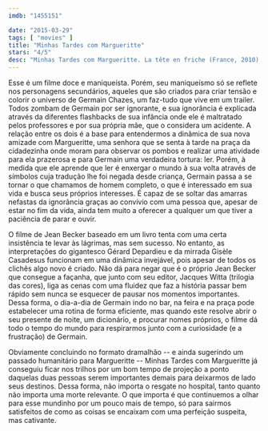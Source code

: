 ```yaml
---
imdb: "1455151"

date: "2015-03-29"
tags: [ "movies" ]
title: "Minhas Tardes com Margueritte"
stars: "4/5"
desc: "Minhas Tardes com Margueritte. La tête en friche (France, 2010). Dirigido por Jean Becker. Escrito por Jean Becker, Jean-Loup Dabadie, Marie-Sabine Roger. Com Gérard Depardieu, Gisèle Casadesus, Maurane, Patrick Bouchitey, Jean-François Stévenin, François-Xavier Demaison, Claire Maurier, Sophie Guillemin, Mélanie Bernier."
---
```

Esse é um filme doce e maniqueísta. Porém, seu maniqueísmo só se reflete nos personagens secundários, aqueles que são criados para criar tensão e colorir o universo de Germain Chazes, um faz-tudo que vive em um trailer. Todos zombam de Germain por ser ignorante, e sua ignorância é explicada através da diferentes flashbacks de sua infância onde ele é maltratado pelos professores e por sua própria mãe, que o considera um acidente. A relação entre os dois é a base para entendermos a dinâmica de sua nova amizade com Margueritte, uma senhora que se senta à tarde na praça da cidadezinha onde moram para observar os pombos e realizar uma atividade para ela prazerosa e para Germain uma verdadeira tortura: ler. Porém, à medida que ele aprende que ler é enxergar o mundo à sua volta através de símbolos cuja tradução lhe foi negada desde criança, Germain passa a se tornar o que chamamos de homem completo, o que é interessado em sua vida e busca seus próprios interesses. É capaz de se soltar das amarras nefastas da ignorância graças ao convívio com uma pessoa que, apesar de estar no fim da vida, ainda tem muito a oferecer a qualquer um que tiver a paciência de parar e ouvir.

O filme de Jean Becker baseado em um livro tenta com uma certa insistência te levar às lágrimas, mas sem sucesso. No entanto, as interpretações do gigantesco Gérard Depardieu e da mirrada Gisèle Casadesus funcionam em uma dinâmica invejável, pois apesar de todos os clichês algo novo é criado. Não dá para negar que é o próprio Jean Becker que consegue a façanha, que junto com seu editor, Jacques Witta (trilogia das cores), liga as cenas com uma fluidez que faz a história passar bem rápido sem nunca se esquecer de pausar nos momentos importantes. Dessa forma, o dia-a-dia de Germain indo no bar, na feira e na praça pode estabelecer uma rotina de forma eficiente, mas quando este resolve abrir o seu presente de noite, um dicionário, e procurar nomes próprios, o filme dá todo o tempo do mundo para respirarmos junto com a curiosidade (e a frustração) de Germain.

Obviamente concluindo no formato dramalhão -- e ainda sugerindo um passado humanitário para Margueritte -- Minhas Tardes com Margueritte já conseguiu ficar nos trilhos por um bom tempo de projeção a ponto daquelas duas pessoas serem importantes demais para deixarmos de lado seus destinos. Dessa forma, não importa o resgate no hospital, tanto quanto não importa uma morte relevante. O que importa é que continuemos a olhar para esse mundinho por um pouco mais de tempo, só para sairmos satisfeitos de como as coisas se encaixam com uma perfeição suspeita, mas cativante.
